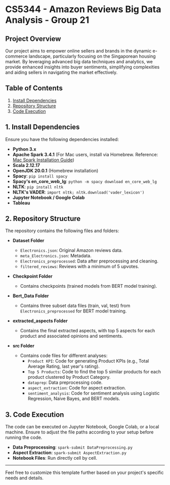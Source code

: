 # CS5344 - Amazon Reviews Big Data Analysis - Group 21

## Project Overview

Our project aims to empower online sellers and brands in the dynamic e-commerce landscape, particularly focusing on the Singaporean housing market. By leveraging advanced big data techniques and analytics, we provide enhanced insights into buyer sentiments, simplifying complexities and aiding sellers in navigating the market effectively.

## Table of Contents

1. [Install Dependencies](#install-dependencies)
2. [Repository Structure](#repository-structure)
3. [Code Execution](#code-execution)

## 1. Install Dependencies

Ensure you have the following dependencies installed:

- **Python 3.x**
- **Apache Spark 3.4.1** (For Mac users, install via Homebrew. Reference: [Mac Spark Installation Guide](https://spark.apache.org/docs/latest/spark-standalone.html#macos))
- **Scala 2.12.17**
- **OpenJDK 20.0.1** (Homebrew installation)
- **Spacy**: `pip install spacy`
- **Spacy's en_core_web_lg**: `python -m spacy download en_core_web_lg`
- **NLTK**: `pip install nltk`
- **NLTK's VADER**: `import nltk; nltk.download('vader_lexicon')`
- **Jupyter Notebook / Google Colab**
- **Tableau**

## 2. Repository Structure

The repository contains the following files and folders:

- **Dataset Folder**
  - `Electronics.json`: Original Amazon reviews data.
  - `meta_Electronics.json`: Metadata.
  - `Electronics_preprocessed`: Data after preprocessing and cleaning.
  - `filtered_reviews`: Reviews with a minimum of 5 upvotes.

- **Checkpoint Folder**
  - Contains checkpoints (trained models from BERT model training).

- **Bert_Data Folder**
  - Contains three subset data files (train, val, test) from `Electronics_preprocessed` for BERT model training.

- **extracted_aspects Folder**
  - Contains the final extracted aspects, with top 5 aspects for each product and associated opinions and sentiments.

- **src Folder**
  - Contains code files for different analyses:
    - `Product KPI`: Code for generating Product KPIs (e.g., Total Average Rating, last year's rating).
    - `Top 5 Products`: Code to find the top 5 similar products for each product clustered by Product Category.
    - `dataprep`: Data preprocessing code.
    - `aspect_extraction`: Code for aspect extraction.
    - `sentiment_analysis`: Code for sentiment analysis using Logistic Regression, Naive Bayes, and BERT models.

## 3. Code Execution

The code can be executed on Jupyter Notebook, Google Colab, or a local machine. Ensure to adjust the file paths according to your setup before running the code.

- **Data Preprocessing**: `spark-submit DataPreprocessing.py`
- **Aspect Extraction**: `spark-submit AspectExtraction.py`
- **Notebook Files**: Run directly cell by cell.

---

Feel free to customize this template further based on your project's specific needs and details.
